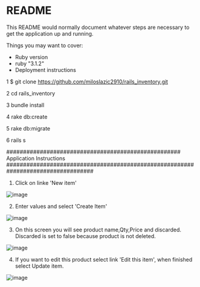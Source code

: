 # README

This README would normally document whatever steps are necessary to get the
application up and running.

Things you may want to cover:

* Ruby version
* ruby "3.1.2"
* Deployment instructions

1 $ git clone https://github.com/miloslazic2910/rails_inventory.git

2 cd rails_inventory   

3 bundle install

4 rake db:create

5 rake db:migrate

6 rails s


#################################################### Application Instructions ##################################################################################

1. Click on linke 'New item'

![image](https://user-images.githubusercontent.com/45238692/168510728-a5cfde66-aaa5-4bbd-a354-9121fe80e449.png)

2. Enter values and select 'Create Item'

![image](https://user-images.githubusercontent.com/45238692/168510831-3cde5e66-e746-4128-98a8-98384a9c81ee.png)

3. On this screen you will see product name,Qty,Price and discarded.  Discarded is set to false because product is not deleted.

![image](https://user-images.githubusercontent.com/45238692/168510990-28edcd78-d04c-4bd4-b2c0-4bcf2a00cce0.png)

4. If you want to edit this product select link 'Edit this item', when finished select Update item.

![image](https://user-images.githubusercontent.com/45238692/168511138-bd018b29-05e3-4308-9fa1-ebcfbde39340.png)








